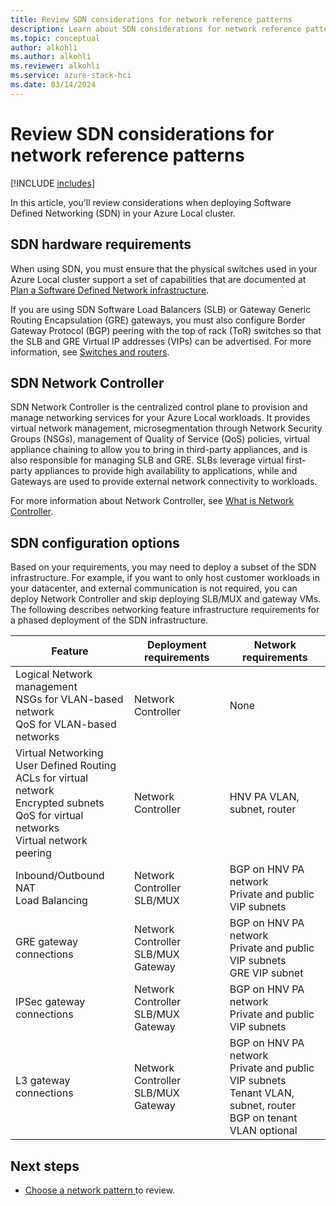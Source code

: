 ```yaml
---
title: Review SDN considerations for network reference patterns
description: Learn about SDN considerations for network reference patterns for Azure Local.
ms.topic: conceptual
author: alkohli
ms.author: alkohli
ms.reviewer: alkohli
ms.service: azure-stack-hci
ms.date: 03/14/2024
---
```


# Review SDN considerations for network reference patterns

[!INCLUDE [includes](../../hci/includes/hci-applies-to-23h2-22h2.md)]

In this article, you'll review considerations when deploying Software Defined Networking (SDN) in your Azure Local cluster.

## SDN hardware requirements

When using SDN, you must ensure that the physical switches used in your Azure Local cluster support a set of capabilities that are documented at [Plan a Software Defined Network infrastructure](../concepts/plan-software-defined-networking-infrastructure.md).

If you are using SDN Software Load Balancers (SLB) or Gateway Generic Routing Encapsulation (GRE) gateways, you must also configure Border Gateway Protocol (BGP) peering with the top of rack (ToR) switches so that the SLB and GRE Virtual IP addresses (VIPs) can be advertised. For more information, see [Switches and routers](../concepts/plan-software-defined-networking-infrastructure.md#switches-and-routers).

## SDN Network Controller

SDN Network Controller is the centralized control plane to provision and manage networking services for your Azure Local workloads. It provides virtual network management, microsegmentation through Network Security Groups (NSGs), management of Quality of Service (QoS) policies, virtual appliance chaining to allow you to bring in third-party appliances, and is also responsible for managing SLB and GRE. SLBs leverage virtual first-party appliances to provide high availability to applications, while and Gateways are used to provide external network connectivity to workloads.

For more information about Network Controller, see [What is Network Controller](../concepts/network-controller-overview.md).

## SDN configuration options

Based on your requirements, you may need to deploy a subset of the SDN infrastructure. For example, if you want to only host customer workloads in your datacenter, and external communication is not required, you can deploy Network Controller and skip deploying SLB/MUX and gateway VMs. The following describes networking feature infrastructure requirements for a phased deployment of the SDN infrastructure.

|Feature|Deployment requirements|Network requirements|
|--|--|--|
|Logical Network management<br>NSGs for VLAN-based network<br>QoS for VLAN-based networks|Network Controller|None|
|Virtual Networking<br>User Defined Routing<br>ACLs for virtual network<br>Encrypted subnets<br>QoS for virtual networks<br>Virtual network peering|Network Controller|HNV PA VLAN, subnet, router|
|Inbound/Outbound NAT<br>Load Balancing|Network Controller<br>SLB/MUX|BGP on HNV PA network<br>Private and public VIP subnets|
GRE gateway connections|Network Controller<br>SLB/MUX<br>Gateway|BGP on HNV PA network<br>Private and public VIP subnets<br>GRE VIP subnet|
|IPSec gateway connections|Network Controller<br>SLB/MUX<br>Gateway|BGP on HNV PA network<br>Private and public VIP subnets|
|L3 gateway connections|Network Controller<br>SLB/MUX<br>Gateway|BGP on HNV PA network<br>Private and public VIP subnets<br>Tenant VLAN, subnet, router<br>BGP on tenant VLAN optional|

## Next steps

- [Choose a network pattern ](choose-network-pattern.md) to review.